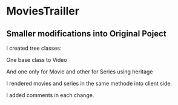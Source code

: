 # MoviesTrailler

## Smaller modifications into Original Poject

I created tree classes:

One base class to Video

And one only for Movie and other for Series using heritage

I rendered movies and series in the same methode into client side.

I added comments in each change.
